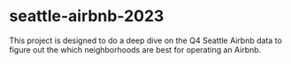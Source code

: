 # seattle-airbnb-2023
This project is designed to do a deep dive on the Q4 Seattle Airbnb data to figure out the which neighborhoods are best for operating an Airbnb. 
